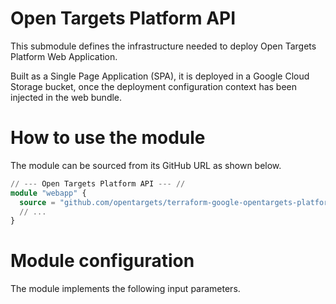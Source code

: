 # Open Targets Platform API
This submodule defines the infrastructure needed to deploy Open Targets Platform Web Application.

Built as a Single Page Application (SPA), it is deployed in a Google Cloud Storage bucket, once the deployment configuration context has been injected in the web bundle.

# How to use the module
The module can be sourced from its GitHub URL as shown below.
```terraform
// --- Open Targets Platform API --- //
module "webapp" {
  source = "github.com/opentargets/terraform-google-opentargets-platform//modules/webapp"
  // ...
}
```

# Module configuration
The module implements the following input parameters.